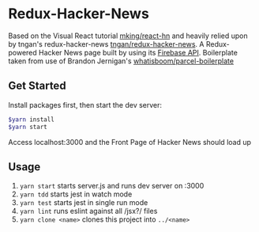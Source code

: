 Redux-Hacker-News
===

Based on the Visual React tutorial [mking/react-hn](https://github.com/mking/react-hn) and heavily relied upon by tngan's redux-hacker-news [tngan/redux-hacker-news](https://github.com/tngan/redux-hacker-news).
A Redux-powered Hacker News page built by using its [Firebase API](https://github.com/HackerNews/API).
Boilerplate taken from use of Brandon Jernigan's [whatisboom/parcel-boilerplate](https://github.com/whatisboom/parcel-boilerplate)


Get Started
---
Install packages first, then start the dev server:
```bash
$yarn install
$yarn start
```
Access localhost:3000 and the Front Page of Hacker News should load up


## Usage

1. `yarn start` starts server.js and runs dev server on :3000
1. `yarn tdd` starts jest in watch mode
1. `yarn test` starts jest in single run mode
1. `yarn lint` runs eslint against all /jsx?/ files
1. `yarn clone <name>` clones this project into `../<name>`
